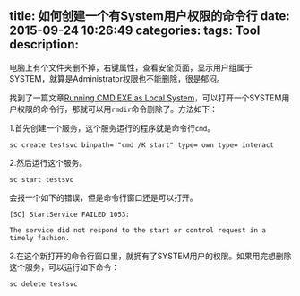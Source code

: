 title: 如何创建一个有System用户权限的命令行
date: 2015-09-24 10:26:49
categories:
tags: Tool
description:
---
电脑上有个文件夹删不掉，右键属性，查看安全页面，显示用户组属于SYSTEM，就算是Administrator权限也不能删除，很是郁闷。

找到了一篇文章[Running CMD.EXE as Local System](http://blogs.msdn.com/b/adioltean/archive/2004/11/27/271063.aspx)，可以打开一个SYSTEM用户权限的命令行，那就可以用`rmdir`命令删除了。方法如下：

1.首先创建一个服务，这个服务运行的程序就是命令行`cmd`。  
```
sc create testsvc binpath= "cmd /K start" type= own type= interact
```

2.然后运行这个服务。

```
sc start testsvc
```

会报一个如下的错误，但是命令行窗口还是可以打开。

```
[SC] StartService FAILED 1053:

The service did not respond to the start or control request in a timely fashion. 
```

3.在这个新打开的命令行窗口里，就拥有了SYSTEM用户的权限。如果用完想删除这个服务，可以运行如下命令：

```
sc delete testsvc
```